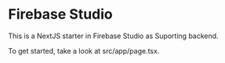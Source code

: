 # Firebase Studio

This is a NextJS starter in Firebase Studio as Suporting backend.

To get started, take a look at src/app/page.tsx.
